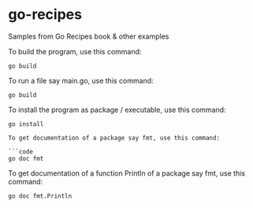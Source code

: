 # go-recipes
Samples from Go Recipes book &amp; other examples


To build the program, use this command:
```code
go build
```
To run a file say main.go, use this command:
```code
go build
```
To install the program as package / executable, use this command:

```code
go install
```
```
To get documentation of a package say fmt, use this command:

```code
go doc fmt
```
To get documentation of a function Println of a package say fmt, use this command:

```code
go doc fmt.Println
```

